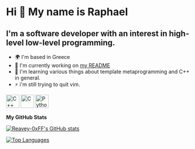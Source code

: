 Hi 👋 My name is Raphael
========================

I'm a software developer with an interest in high-level low-level programming.
------------------------------------------------------------------------------

* 🌍  I'm based in Greece
* 🚀  I'm currently working on [my README](http://github.com/Reavey-0xFF/Reavey-0xFF)
* 🧠  I'm learning various things about template metaprogramming and C++ in general.
* ⚡  i'm still trying to quit vim.

<p align="left">
<a href="https://docs.microsoft.com/en-us/cpp/?view=msvc-170" target="_blank" rel="noreferrer"><img src="https://raw.githubusercontent.com/danielcranney/readme-generator/main/public/icons/skills/cplusplus-colored.svg" width="36" height="36" alt="C++" /></a>
<a href="https://docs.microsoft.com/en-us/cpp/?view=msvc-170" target="_blank" rel="noreferrer"><img src="https://raw.githubusercontent.com/danielcranney/readme-generator/main/public/icons/skills/c-colored.svg" width="36" height="36" alt="C" /></a>
<a href="https://www.python.org/" target="_blank" rel="noreferrer"><img src="https://raw.githubusercontent.com/danielcranney/readme-generator/main/public/icons/skills/python-colored.svg" width="36" height="36" alt="Python" /></a>
</p>

<b>My GitHub Stats</b>

<a href="http://www.github.com/Reavey-0xFF"><img src="https://github-readme-stats.vercel.app/api?username=Reavey-0xFF&show_icons=true&hide=issues,&count_private=true&title_color=0891b2&text_color=ffffff&icon_color=0891b2&bg_color=1c1917&hide_border=true&show_icons=true" alt="Reavey-0xFF's GitHub stats" /></a>

<a href="https://github.com/Reavey-0xFF" align="right"><img src="https://github-readme-stats.vercel.app/api/top-langs/?username=Reavey-0xFF&langs_count=10&title_color=0891b2&text_color=ffffff&icon_color=0891b2&bg_color=1c1917&hide_border=true&locale=en&custom_title=Top%20%Languages" alt="Top Languages" /></a>

